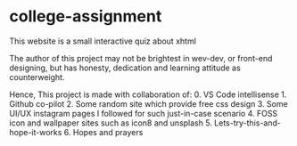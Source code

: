 # college-assignment
This website is a small interactive quiz about xhtml


The author of this project may not be brightest in wev-dev, or front-end designing,
but has honesty, dedication and learning attitude as counterweight.


Hence, This project is made with collaboration of:
	0. VS Code intellisense
	1. Github co-pilot
	2. Some random site which provide free css design
	3. Some UI/UX instagram pages I followed for such just-in-case scenario
	4. FOSS icon and wallpaper sites such as icon8 and unsplash
	5. Lets-try-this-and-hope-it-works
	6. Hopes and prayers
